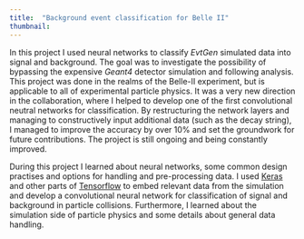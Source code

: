 ```yaml
---
title:  "Background event classification for Belle II"
thumbnail:
---
```


In this project I used neural networks to classify *EvtGen* simulated data into signal and background. The goal was to investigate the possibility of bypassing the expensive *Geant4* detector simulation and following analysis. This project was done in the realms of the Belle-II experiment, but is applicable to all of experimental particle physics. It was a very new direction in the collaboration, where I helped to develop one of the first convolutional neutral networks for classification. By restructuring the network layers and managing to constructively input additional data (such as the decay string), I managed to improve the accuracy by over 10% and set the groundwork for future contributions. The project is still ongoing and being constantly improved.

During this project I learned about neural networks, some common design practises and options for handling and pre-processing data. I used [Keras](https://keras.io/) and other parts of [Tensorflow](https://www.tensorflow.org/) to embed relevant data from the simulation and develop a convolutional neural network for classification of signal and background in particle collisions. Furthermore, I learned about the simulation side of particle physics and some details about general data handling.
